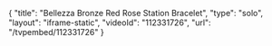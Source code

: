 {
    "title": "Bellezza Bronze Red Rose Station Bracelet",
    "type": "solo",
    "layout": "iframe-static",
    "videoId": "112331726",
    "url": "\/tvpembed\/112331726"
}
